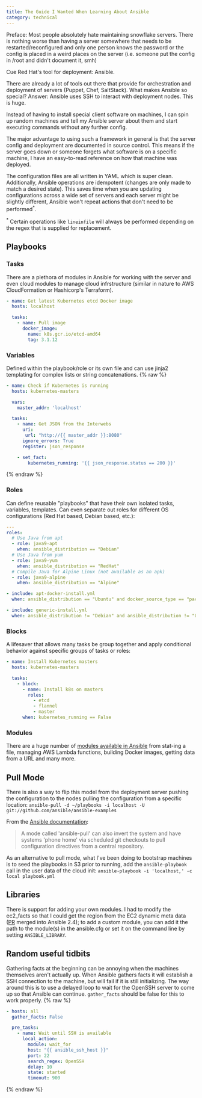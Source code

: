 ```yaml
---
title: The Guide I Wanted When Learning About Ansible
category: technical
--- 
```


Preface: Most people absolutely hate maintaining snowflake servers. There is nothing worse than having a server somewhere that needs to be restarted/reconfigured and only one person knows the password or the config is placed in a weird places on the server (i.e. someone put the config in /root and didn't document it, smh)

Cue Red Hat's tool for deployment: Ansible.

There are already a lot of tools out there that provide for orchestration and deployment of servers (Puppet, Chef, SaltStack). What makes Ansible so special?
Answer: Ansible uses SSH to interact with deployment nodes. This is huge.

Instead of having to install special client software on machines, I can spin up random machines and tell my Ansible server about them and start executing commands without any further config.

The major advantage to using such a framework in general is that the server config and deployment are documented in source control. This means if the server goes down or someone forgets what software is on a specific machine, I have an easy-to-read reference on how that machine was deployed.

The configuration files are all written in YAML which is super clean. Additionally, Ansible operations are idempotent (changes are only made to match a desired state). This saves time when you are updating configurations across a wide set of servers and each server might be slightly different, Ansible won't repeat actions that don't need to be performed<sup>*</sup>.

<sup>*</sup> Certain operations like `lineinfile` will always be performed depending on the regex that is supplied for replacement.



## Playbooks

### Tasks
There are a plethora of modules in Ansible for working with the server and even cloud modules to manage cloud infrstructure (similar in nature to AWS CloudFormation or Hashicorp's Terraform).
```yaml
- name: Get latest Kubernetes etcd Docker image
  hosts: localhost

  tasks:
    - name: Pull image
      docker_image:
        name: k8s.gcr.io/etcd-amd64
        tag: 3.1.12
```

### Variables
Defined within the playbook/role or its own file and can use jinja2 templating for complex lists or string concatenations.
{% raw %}
```yaml
- name: Check if Kubernetes is running
  hosts: kubernetes-masters

  vars:
    master_addr: 'localhost'

  tasks:
    - name: Get JSON from the Interwebs
      uri:
       url: "http://{{ master_addr }}:8080"
      ignore_errors: True
      register: json_response

    - set_fact:
        kubernetes_running: '{{ json_response.status == 200 }}'
```
{% endraw %}

### Roles
Can define reusable "playbooks" that have their own isolated tasks, variables, templates. Can even separate out roles for different OS configurations (Red Hat based, Debian based, etc.):
```yaml
---
roles:
  # Use Java from apt
  - role: java9-apt
    when: ansible_distribution == "Debian"
  # Use Java from yum
  - role: java9-yum
    when: ansible_distribution == "RedHat"
  # Compile Java for Alpine Linux (not available as an apk)
  - role: java9-alpine
    when: ansible_distribution == "Alpine"

- include: apt-docker-install.yml
  when: ansible_distribution == "Ubuntu" and docker_source_type == "package-manager"

- include: generic-install.yml
  when: ansible_distribution != "Debian" and ansible_distribution != "Ubuntu" and not is_coreos and docker_source_type == "package-manager
```

### Blocks
A lifesaver that allows many tasks be group together and apply conditional behavior against specific groups of tasks or roles:
```yaml
- name: Install Kubernetes masters
  hosts: kubernetes-masters

  tasks:
    - block:
      - name: Install k8s on masters
        roles:
          - etcd
          - flannel
          - master
      when: kubernetes_running == False
```

### Modules
There are a huge number of [modules available in Ansible](http://docs.ansible.com/ansible/latest/list_of_all_modules.html) from stat-ing a file, managing AWS Lambda functions, building Docker images, getting data from a URL and many more.

## Pull Mode
There is also a way to flip this model from the deployment server pushing the configuration to the nodes pulling the configuration from a specific location:
`ansible-pull -d ~/playbooks -i localhost -U git://github.com/ansible/ansible-examples`

From the [Ansible documentation](http://docs.ansible.com/ansible/latest/intro_getting_started.html#remote-connection-information):
>A mode called 'ansible-pull' can also invert the system and have systems 'phone home' via scheduled git checkouts to pull configuration directives from a central repository.

As an alternative to pull mode, what I've been doing to bootstrap machines is to seed the playbooks in S3 prior to running, add the `ansible-playbook` call in the user data of the cloud init:
`ansible-playbook -i 'localhost,' -c local playbook.yml`

## Libraries
There is support for adding your own modules. I had to modify the ec2_facts so that I could get the region from the EC2 dynamic meta data ([PR](https://github.com/ansible/ansible/pull/21532) merged into Ansible 2.4); to add a custom module, you can add it the path to the module(s) in the ansible.cfg or set it on the command line by setting `ANSIBLE_LIBRARY`.

## Random useful tidbits
Gathering facts at the beginning can be annoying when the machines themselves aren't actually up. When Ansible gathers facts it will establish a SSH connection to the machine, but will fail if it is still initializing. The way around this is to use a delayed loop to wait for the OpenSSH server to come up so that Ansible can continue. `gather_facts` should be false for this to work properly.
{% raw %}
```yaml
- hosts: all
  gather_facts: False

  pre_tasks:
    - name: Wait until SSH is available
      local_action:
        module: wait_for
        host: "{{ ansible_ssh_host }}"
        port: 22
        search_regex: OpenSSH
        delay: 10
        state: started
        timeout: 900
```
{% endraw %}